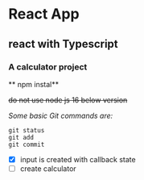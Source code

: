 # React App
## react with Typescript
### A calculator project 


** npm instal**

~~do not use node js 16 below version~~

*Some basic Git commands are:*

```
git status
git add
git commit
```

- [x] input is created with callback state 
- [ ] create calculator 
